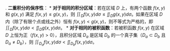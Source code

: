 .  **二重积分的保序性**：
    *   **对于相同的积分区域**：若在区域 $D$ 上，有两个函数 $f(x,y)$ 和 $g(x,y)$ 满足 $f(x,y) \le g(x,y)$，则 $\iint_D f(x,y) d\sigma \le \iint_D g(x,y) d\sigma$。如果在区域 $D$ 内（除了有限个点或线之外）恒有 $f(x,y) < g(x,y)$，则不等式为严格的，即 $\iint_D f(x,y) d\sigma < \iint_D g(x,y) d\sigma$。
    *   **对于相同的被积函数**：若被积函数 $f(x,y)$ 在区域 $D$ 上恒为正（$f(x,y) > 0$），且积分区域 $D_a$ 是区域 $D_b$ 的一个真子集（$D_a \subset D_b$ 且 $D_a \neq D_b$），则 $\iint_{D_a} f(x,y) d\sigma < \iint_{D_b} f(x,y) d\sigma$。